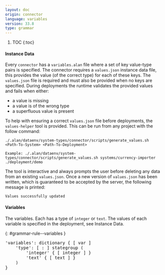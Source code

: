 ```yaml
---
layout: doc
origin: connector
language: variables
version: 33.8
type: grammar
---
```


1. TOC
{:toc}

#### Instance Data
Every `connector` has a `variables.alan` file where a set of key value-type pairs is specified.
The connector requires a `values.json` instance data file, this provides the value (of the correct type) for each of these keys.
The `values.json` file is required and must also be provided when no keys are specified.
During deployments the runtime validates the provided values and fails when either:

* a value is missing
* a value is of the wrong type
* a superfluous value is present

To help with ensuring a correct `values.json` file before deployments, the `values-helper` tool is provided.
This can be run from any project with the follow command:

```
./.alan/dataenv/system-types/connector/scripts/generate_values.sh <Path-To-System> <Path-To-Deployment>

Example: ./.alan/dataenv/system-types/connector/scripts/generate_values.sh systems/currency-importer ./deployment/demo
```

The tool is interactive and always prompts the user before deleting any data from an existing `values.json`.
Once a new version of `values.json` has been written, which is guaranteed to be accepted by the server, the following message is printed:

```
Values successfully updated
```
#### Variables
The variables.
Each has a type of `integer` or `text`.
The values of each variable is specified in the deployment, see Instance Data.

{: #grammar-rule--variables }
<div class="language-js highlighter-rouge">
<div class="highlight">
<pre class="highlight language-js code-custom">
'<span class="token string">variables</span>': dictionary { [ <span class="token operator">var</span> ]
	'<span class="token string">type</span>': [ <span class="token operator">:</span> ] stategroup (
		'<span class="token string">integer</span>' { [ <span class="token operator">integer</span> ] }
		'<span class="token string">text</span>' { [ <span class="token operator">text</span> ] }
	)
}
</pre>
</div>
</div>
